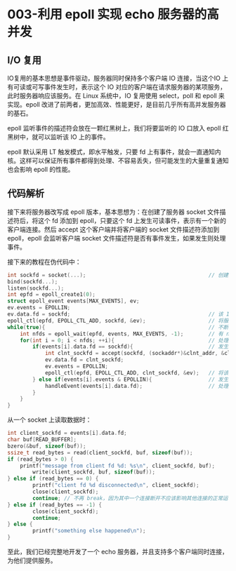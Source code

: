 # 003-利用 epoll 实现 echo 服务器的高并发

## I/O 复用

IO复用的基本思想是事件驱动，服务器同时保持多个客户端 IO 连接，当这个IO 上有可读或可写事件发生时，表示这个 IO 对应的客户端在请求服务器的某项服务，此时服务器响应该服务。在 Linux 系统中，IO 复用使用 select，poll 和 epoll 来实现。epoll 改进了前两者，更加高效、性能更好，是目前几乎所有高并发服务器的基石。

epoll 监听事件的描述符会放在一颗红黑树上，我们将要监听的 IO 口放入 epoll 红黑树中，就可以监听该 IO 上的事件。

epoll 默认采用 LT 触发模式，即水平触发，只要 fd 上有事件，就会一直通知内核。这样可以保证所有事件都得到处理、不容易丢失，但可能发生的大量重复通知也会影响 epoll 的性能。

## 代码解析

接下来将服务器改写成 epoll 版本，基本思想为：在创建了服务器 socket 文件描述符后，将这个 fd 添加到 epoll，只要这个 fd 上发生可读事件，表示有一个新的客户端连接。然后 accept 这个客户端并将客户端的 socket 文件描述符添加到 epoll，epoll 会监听客户端 socket 文件描述符是否有事件发生，如果发生则处理事件。

接下来的教程在伪代码中：

```c++
int sockfd = socket(...);                                       // 创建服务器socket fd
bind(sockfd...);
listen(sockfd...);
int epfd = epoll_create1(0);
struct epoll_event events[MAX_EVENTS], ev;
ev.events = EPOLLIN;   
ev.data.fd = sockfd;                                            // 该 IO 口为服务器socket 文件描述符
epoll_ctl(epfd, EPOLL_CTL_ADD, sockfd, &ev);                    // 将服务器 socket 文件描述符添加到epoll
while(true){                                                    // 不断监听 epoll 上的事件并处理
    int nfds = epoll_wait(epfd, events, MAX_EVENTS, -1);        // 有 nfds 个 fd 发生事件，-1表示无限时间
    for(int i = 0; i < nfds; ++i){                              // 处理这 nfds 个事件
        if(events[i].data.fd == sockfd){                        // 发生事件的 fd 是服务器 socket 文件描述符，表示有新客户端连接
            int clnt_sockfd = accept(sockfd, (sockaddr*)&clnt_addr, &clnt_addr_len);
            ev.data.fd = clnt_sockfd;   
            ev.events = EPOLLIN;
            epoll_ctl(epfd, EPOLL_CTL_ADD, clnt_sockfd, &ev);   // 将该客户端的 socket 文件描述符添加到epoll
        } else if(events[i].events & EPOLLIN){                  // 发生事件的是客户端，并且是可读事件（EPOLLIN）
            handleEvent(events[i].data.fd);                     // 处理该 fd 上发生的事件
        }
    }
}
```

从一个 socket 上读取数据时：

```c++
int client_sockfd = events[i].data.fd;
char buf[READ_BUFFER];
bzero(&buf, sizeof(buf));
ssize_t read_bytes = read(client_sockfd, buf, sizeof(buf));
if (read_bytes > 0) {
	printf("message from client fd %d: %s\n", client_sockfd, buf);
        write(client_sockfd, buf, sizeof(buf));
} else if (read_bytes == 0) {
        printf("client fd %d disconnected\n", client_sockfd);
        close(client_sockfd);
        continue; // 不再 break，因为其中一个连接断开不应该影响其他连接的正常运行
} else if (read_bytes == -1) {
        close(client_sockfd);
        continue;
} else {
        printf("something else happened\n");
}
```

至此，我们已经完整地开发了一个 echo 服务器，并且支持多个客户端同时连接，为他们提供服务。
